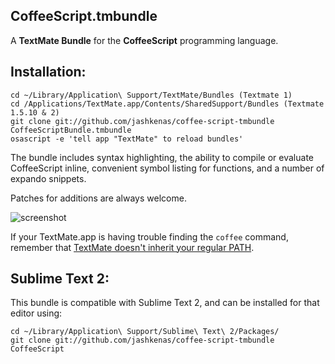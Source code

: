 CoffeeScript.tmbundle
---------------------

A **TextMate Bundle** for the **CoffeeScript** programming language.
    
Installation:
-------------

    cd ~/Library/Application\ Support/TextMate/Bundles (Textmate 1)
    cd /Applications/TextMate.app/Contents/SharedSupport/Bundles (Textmate 1.5.10 & 2)
    git clone git://github.com/jashkenas/coffee-script-tmbundle CoffeeScriptBundle.tmbundle
    osascript -e 'tell app "TextMate" to reload bundles'

The bundle includes syntax highlighting, the ability to compile or evaluate CoffeeScript inline, convenient symbol listing for functions, and a number of expando snippets.

Patches for additions are always welcome.

![screenshot](http://jashkenas.s3.amazonaws.com/images/coffeescript/textmate-highlighting.png)

If your TextMate.app is having trouble finding the `coffee` command, remember that [TextMate doesn't inherit your regular PATH](http://wiki.macromates.com/Troubleshooting/TextMateAndThePath). 

Sublime Text 2:
-------------

This bundle is compatible with Sublime Text 2, and can be installed for
that editor using:

    cd ~/Library/Application\ Support/Sublime\ Text\ 2/Packages/
    git clone git://github.com/jashkenas/coffee-script-tmbundle CoffeeScript


